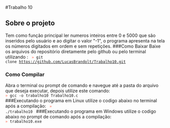 #Trabalho 10
## Sobre o projeto 
Tem como função principal ler numeros inteiros entre 0 e 5000 que são inseridos pelo usuário e ao digitar o valor "-1", o programa apresenta na tela os números digitados em ordem e sem repetições.
###Como Baixar 
  Baixe os arquivos do repositório diretamente pelo github ou pelo terminal utilizando :
<code>
<span style="color: tomato">»</span> git clone https://github.com/LucasBrandolt/Trabalho10.git
</code>
### Como Compilar
Abra o terminal ou prompt de comando e navegue até a pasta do arquivo que deseja executar, depois utilize este comando:
<code>
<span style="color: tomato">»</span> gcc -o trabalho10 Trabalho10.c
</code>
###Executando o programa em Linux
utilize o codigo abaixo no terminal após a compilação:
<code>
<span style="color: tomato">»</span> ./trabalho10
</code>
###Executando o programa em Windows
utilize o codigo abaixo no prompt de comando após a compilação:
<code>
<span style="color: tomato">»</span> trabalho10.exe
</code>

